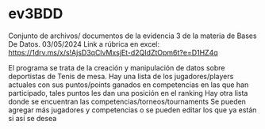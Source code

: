 # ev3BDD
Conjunto de archivos/ documentos de la evidencia 3 de la materia de Bases De Datos. 03/05/2024
Link a rúbrica en excel: https://1drv.ms/x/s!AjsD3qClvMxsjEt-d2QIdZtOpm6t?e=D1HZ4q

El programa se trata de la creación y manipulación de datos sobre deportistas de Tenis de mesa.
Hay una lista de los jugadores/players actuales con sus puntos/points ganados en competencias en las que han participado, tales puntos les dan una posición en el ranking
Hay otra lista donde se encuentran las competencias/torneos/tournaments
Se pueden agregar más jugadores y competencias o se pueden editar los que ya están si así se desea
